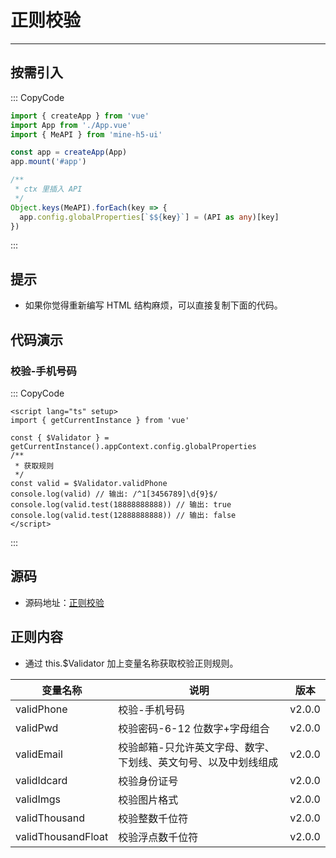 # 正则校验

---

## 按需引入

::: CopyCode

```ts
import { createApp } from 'vue'
import App from './App.vue'
import { MeAPI } from 'mine-h5-ui'

const app = createApp(App)
app.mount('#app')

/**
 * ctx 里插入 API
 */
Object.keys(MeAPI).forEach(key => {
  app.config.globalProperties[`$${key}`] = (API as any)[key]
})
```

:::

## 提示

- 如果你觉得重新编写 HTML 结构麻烦，可以直接复制下面的代码。

## 代码演示

### 校验-手机号码

::: CopyCode

```vue
<script lang="ts" setup>
import { getCurrentInstance } from 'vue'

const { $Validator } = getCurrentInstance().appContext.config.globalProperties
/**
 * 获取规则
 */
const valid = $Validator.validPhone
console.log(valid) // 输出: /^1[3456789]\d{9}$/
console.log(valid.test(18888888888)) // 输出: true
console.log(valid.test(12888888888)) // 输出: false
</script>
```

:::

## 源码

- 源码地址：[正则校验](https://github.com/biaov/mine-h5-ui/blob/main/packages/MeAPI/validator.js)

## 正则内容

- 通过 this.$Validator 加上变量名称获取校验正则规则。

| 变量名称           | 说明                                                            | 版本   |
| ------------------ | --------------------------------------------------------------- | ------ |
| validPhone         | 校验-手机号码                                                   | v2.0.0 |
| validPwd           | 校验密码-6-12 位数字+字母组合                                   | v2.0.0 |
| validEmail         | 校验邮箱-只允许英文字母、数字、下划线、英文句号、以及中划线组成 | v2.0.0 |
| validIdcard        | 校验身份证号                                                    | v2.0.0 |
| validImgs          | 校验图片格式                                                    | v2.0.0 |
| validThousand      | 校验整数千位符                                                  | v2.0.0 |
| validThousandFloat | 校验浮点数千位符                                                | v2.0.0 |

